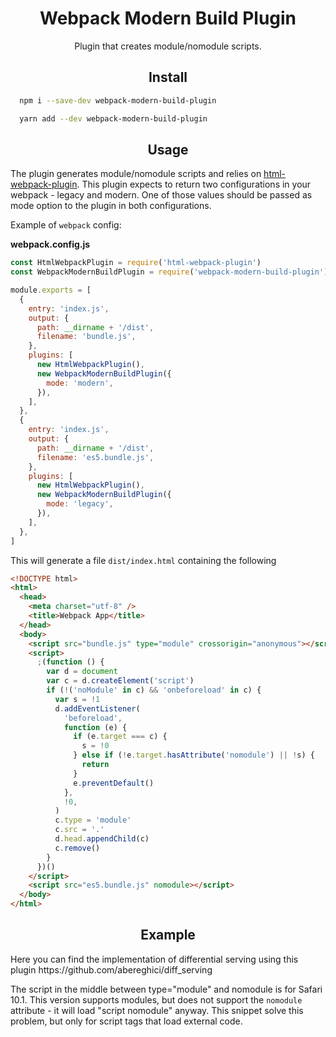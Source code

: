 <div align="center">
  <h1>Webpack Modern Build Plugin</h1>
  <p>Plugin that creates module/nomodule scripts.</p>
</div>

<h2 align="center">Install</h2>

```bash
  npm i --save-dev webpack-modern-build-plugin
```

```bash
  yarn add --dev webpack-modern-build-plugin
```

<h2 align="center">Usage</h2>

The plugin generates module/nomodule scripts and relies on
[html-webpack-plugin](https://github.com/jantimon/html-webpack-plugin). This
plugin expects to return two configurations in your webpack - legacy and modern.
One of those values should be passed as mode option to the plugin in both
configurations.

Example of `webpack` config:

**webpack.config.js**

```js
const HtmlWebpackPlugin = require('html-webpack-plugin')
const WebpackModernBuildPlugin = require('webpack-modern-build-plugin')

module.exports = [
  {
    entry: 'index.js',
    output: {
      path: __dirname + '/dist',
      filename: 'bundle.js',
    },
    plugins: [
      new HtmlWebpackPlugin(),
      new WebpackModernBuildPlugin({
        mode: 'modern',
      }),
    ],
  },
  {
    entry: 'index.js',
    output: {
      path: __dirname + '/dist',
      filename: 'es5.bundle.js',
    },
    plugins: [
      new HtmlWebpackPlugin(),
      new WebpackModernBuildPlugin({
        mode: 'legacy',
      }),
    ],
  },
]
```

This will generate a file `dist/index.html` containing the following

```html
<!DOCTYPE html>
<html>
  <head>
    <meta charset="utf-8" />
    <title>Webpack App</title>
  </head>
  <body>
    <script src="bundle.js" type="module" crossorigin="anonymous"></script>
    <script>
      ;(function () {
        var d = document
        var c = d.createElement('script')
        if (!('noModule' in c) && 'onbeforeload' in c) {
          var s = !1
          d.addEventListener(
            'beforeload',
            function (e) {
              if (e.target === c) {
                s = !0
              } else if (!e.target.hasAttribute('nomodule') || !s) {
                return
              }
              e.preventDefault()
            },
            !0,
          )
          c.type = 'module'
          c.src = '.'
          d.head.appendChild(c)
          c.remove()
        }
      })()
    </script>
    <script src="es5.bundle.js" nomodule></script>
  </body>
</html>
```

<h2 align="center">Example</h2>
Here you can find the implementation of differential serving using this plugin
https://github.com/abereghici/diff_serving

The script in the middle between type="module" and nomodule is for Safari 10.1.
This version supports modules, but does not support the `nomodule` attribute -
it will load "script nomodule" anyway. This snippet solve this problem, but only
for script tags that load external code.

